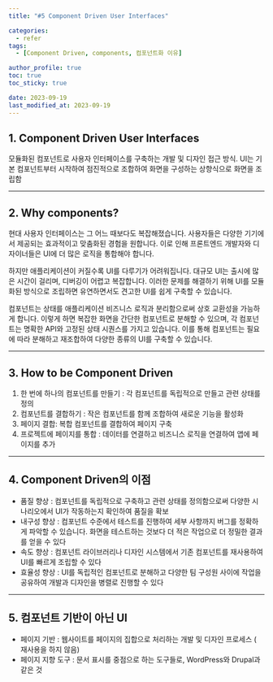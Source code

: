 ```yaml
---
title: "#5 Component Driven User Interfaces"

categories:
  - refer
tags:
  - [Component Driven, components, 컴포넌트화 이유]

author_profile: true
toc: true
toc_sticky: true

date: 2023-09-19
last_modified_at: 2023-09-19
---
```


## 1. Component Driven User Interfaces

모듈화된 컴포넌트로 사용자 인터페이스를 구축하는 개발 및 디자인 접근 방식. UI는 기본 컴포넌트부터 시작하여 점진적으로 조합하여 화면을 구성하는 상향식으로 화면을 조립함

---

## 2. Why components?

현대 사용자 인터페이스는 그 어느 때보다도 복잡해졌습니다. 사용자들은 다양한 기기에서 제공되는 효과적이고 맞춤화된 경험을 원합니다. 이로 인해 프론트엔드 개발자와 디자이너들은 UI에 더 많은 로직을 통합해야 합니다.

하지만 애플리케이션이 커질수록 UI를 다루기가 어려워집니다. 대규모 UI는 출시에 많은 시간이 걸리며, 디버깅이 어렵고 복잡합니다. 이러한 문제를 해결하기 위해 UI를 모듈화된 방식으로 조립하면 유연하면서도 견고한 UI를 쉽게 구축할 수 있습니다.

컴포넌트는 상태를 애플리케이션 비즈니스 로직과 분리함으로써 상호 교환성을 가능하게 합니다. 이렇게 하면 복잡한 화면을 간단한 컴포넌트로 분해할 수 있으며, 각 컴포넌트는 명확한 API와 고정된 상태 시퀀스를 가지고 있습니다. 이를 통해 컴포넌트는 필요에 따라 분해하고 재조합하여 다양한 종류의 UI를 구축할 수 있습니다.

---

## 3. How to be Component Driven

1. 한 번에 하나의 컴포넌트를 만들기 : 각 컴포넌트를 독립적으로 만들고 관련 상태를 정의
2. 컴포넌트를 결합하기 : 작은 컴포넌트를 함께 조합하여 새로운 기능을 활성화
3. 페이지 결합: 복합 컴포넌트를 결합하여 페이지 구축
4. 프로젝트에 페이지를 통합 : 데이터를 연결하고 비즈니스 로직을 연결하여 앱에 페이지를 추가

---

## 4. Component Driven의 이점

- 품질 향상 : 컴포넌트를 독립적으로 구축하고 관련 상태를 정의함으로써 다양한 시나리오에서 UI가 작동하는지 확인하여 품질을 확보
- 내구성 향상 : 컴포넌트 수준에서 테스트를 진행하여 세부 사항까지 버그를 정확하게 파악할 수 있습니다. 화면을 테스트하는 것보다 더 적은 작업으로 더 정밀한 결과를 얻을 수 있다
- 속도 향상 : 컴포넌트 라이브러리나 디자인 시스템에서 기존 컴포넌트를 재사용하여 UI를 빠르게 조립할 수 있다
- 효율성 향상 : UI를 독립적인 컴포넌트로 분해하고 다양한 팀 구성원 사이에 작업을 공유하여 개발과 디자인을 병렬로 진행할 수 있다

---

## 5. 컴포넌트 기반이 아닌 UI

- 페이지 기반 : 웹사이트를 페이지의 집합으로 처리하는 개발 및 디자인 프로세스 ( 재사용을 하지 않음)
- 페이지 지향 도구 : 문서 표시를 중점으로 하는 도구들로, WordPress와 Drupal과 같은 것
